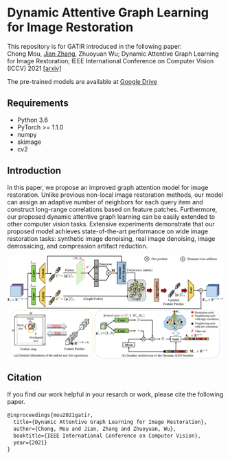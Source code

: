 # Dynamic Attentive Graph Learning for Image Restoration
This repository is for GATIR introduced in the following paper:  
Chong Mou, [Jian Zhang](https://jianzhang.tech/), Zhuoyuan Wu; Dynamic Attentive Graph Learning for Image Restoration; IEEE International Conference on Computer Vision (ICCV) 2021 [\[arxiv\]](https://arxiv.org/abs/2109.06620)  

The pre-trained models are available at [Google Drive](https://drive.google.com/file/d/14TqhXRmDt0pfUeIJtter_vuKyF-Fyg2s/view?usp=sharing)

## Requirements
- Python 3.6
- PyTorch >= 1.1.0
- numpy
- skimage
- cv2  
## Introduction  
In this paper, we propose an improved graph attention model for image restoration. Unlike previous non-local image restoration methods, our model can assign an adaptive number of neighbors for each query item and construct long-range correlations based on feature patches. Furthermore, our proposed dynamic attentive graph learning can be easily extended to other computer vision tasks. Extensive experiments demonstrate that our proposed model achieves state-of-the-art performance on wide image restoration tasks: synthetic image denoising, real image denoising, image demosaicing, and compression artifact reduction.  

![Network](/Figs/graph.PNG)
## Citation
If you find our work helpful in your resarch or work, please cite the following paper.
```
@inproceedings{mou2021gatir,
  title={Dynamic Attentive Graph Learning for Image Restoration},
  author={Chong, Mou and Jian, Zhang and Zhuoyuan, Wu},
  booktitle={IEEE International Conference on Computer Vision},
  year={2021}
}
```


